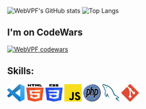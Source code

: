 ![WebVPF's GitHub stats](https://github-readme-stats.vercel.app/api?username=WebVPF&show_icons=true&theme=transparent&hide_border=true&hide_title=true) ![Top Langs](https://github-readme-stats.vercel.app/api/top-langs/?username=WebVPF&layout=compact&theme=transparent&hide_border=true)

## I'm on CodeWars

[![WebVPF codewars](https://www.codewars.com/users/WebVPF/badges/large)](https://www.codewars.com/users/WebVPF)

## Skills:

<img src="https://github.com/WebVPF/WebVPF/raw/main/icons/vscode.svg" alt="Visual Studio Code" title="Visual Studio Code" width="40px" height="40px"> <img src="https://github.com/WebVPF/WebVPF/raw/main/icons/html-5.svg" alt="HTML5" title="HTML5" width="40px" height="40px"> <img src="https://github.com/WebVPF/WebVPF/raw/main/icons/css-3.svg" alt="CSS3" title="CSS3" width="40px" height="40px"> <img src="https://github.com/WebVPF/WebVPF/raw/main/icons/javascript.svg" alt="JavaScript" title="JavaScript" width="40px" height="40px"> <img src="https://github.com/WebVPF/WebVPF/raw/main/icons/php.svg" alt="PHP" title="PHP" width="40px" height="40px"> <img src="https://github.com/WebVPF/WebVPF/raw/main/icons/mysql.svg" alt="MySQL" title="MySQL" width="40px" height="40px"> <img src="https://github.com/WebVPF/WebVPF/raw/main/icons/git.svg" alt="Git" title="Git" width="40px" height="40px">
